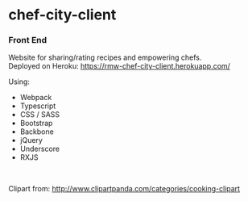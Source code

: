 # chef-city-client
### Front End

Website for sharing/rating recipes and empowering chefs.
<br>
Deployed on Heroku: https://rmw-chef-city-client.herokuapp.com/

Using:
* Webpack
* Typescript
* CSS / SASS
* Bootstrap
* Backbone
* jQuery
* Underscore
* RXJS

<br/>

Clipart from: http://www.clipartpanda.com/categories/cooking-clipart